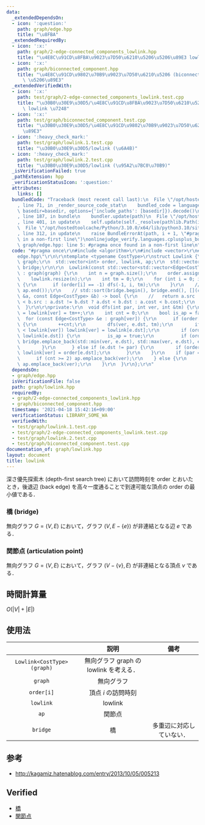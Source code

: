 ```yaml
---
data:
  _extendedDependsOn:
  - icon: ':question:'
    path: graph/edge.hpp
    title: "\u8FBA"
  _extendedRequiredBy:
  - icon: ':x:'
    path: graph/2-edge-connected_components_lowlink.hpp
    title: "\u4E8C\u91CD\u8FBA\u9023\u7D50\u6210\u5206\u5206\u89E3 lowlink \u7248"
  - icon: ':x:'
    path: graph/biconnected_component.hpp
    title: "\u4E8C\u91CD\u9802\u70B9\u9023\u7D50\u6210\u5206 (biconnected component)\
      \ \u5206\u89E3"
  _extendedVerifiedWith:
  - icon: ':x:'
    path: test/graph/2-edge-connected_components_lowlink.test.cpp
    title: "\u30B0\u30E9\u30D5/\u4E8C\u91CD\u8FBA\u9023\u7D50\u6210\u5206\u5206\u89E3\
      \ lowlink \u7248"
  - icon: ':x:'
    path: test/graph/biconnected_component.test.cpp
    title: "\u30B0\u30E9\u30D5/\u4E8C\u91CD\u9802\u70B9\u9023\u7D50\u6210\u5206\u5206\
      \u89E3"
  - icon: ':heavy_check_mark:'
    path: test/graph/lowlink.1.test.cpp
    title: "\u30B0\u30E9\u30D5/lowlink (\u6A4B)"
  - icon: ':heavy_check_mark:'
    path: test/graph/lowlink.2.test.cpp
    title: "\u30B0\u30E9\u30D5/lowlink (\u95A2\u7BC0\u70B9)"
  _isVerificationFailed: true
  _pathExtension: hpp
  _verificationStatusIcon: ':question:'
  attributes:
    links: []
  bundledCode: "Traceback (most recent call last):\n  File \"/opt/hostedtoolcache/Python/3.10.0/x64/lib/python3.10/site-packages/onlinejudge_verify/documentation/build.py\"\
    , line 71, in _render_source_code_stat\n    bundled_code = language.bundle(stat.path,\
    \ basedir=basedir, options={'include_paths': [basedir]}).decode()\n  File \"/opt/hostedtoolcache/Python/3.10.0/x64/lib/python3.10/site-packages/onlinejudge_verify/languages/cplusplus.py\"\
    , line 187, in bundle\n    bundler.update(path)\n  File \"/opt/hostedtoolcache/Python/3.10.0/x64/lib/python3.10/site-packages/onlinejudge_verify/languages/cplusplus_bundle.py\"\
    , line 401, in update\n    self.update(self._resolve(pathlib.Path(included), included_from=path))\n\
    \  File \"/opt/hostedtoolcache/Python/3.10.0/x64/lib/python3.10/site-packages/onlinejudge_verify/languages/cplusplus_bundle.py\"\
    , line 312, in update\n    raise BundleErrorAt(path, i + 1, \"#pragma once found\
    \ in a non-first line\")\nonlinejudge_verify.languages.cplusplus_bundle.BundleErrorAt:\
    \ graph/edge.hpp: line 5: #pragma once found in a non-first line\n"
  code: "#pragma once\r\n#include <algorithm>\r\n#include <vector>\r\n#include \"\
    edge.hpp\"\r\n\r\ntemplate <typename CostType>\r\nstruct Lowlink {\r\n  std::vector<std::vector<Edge<CostType>>>\
    \ graph;\r\n  std::vector<int> order, lowlink, ap;\r\n  std::vector<Edge<CostType>>\
    \ bridge;\r\n\r\n  Lowlink(const std::vector<std::vector<Edge<CostType>>> &graph)\
    \ : graph(graph) {\r\n    int n = graph.size();\r\n    order.assign(n, -1);\r\n\
    \    lowlink.resize(n);\r\n    int tm = 0;\r\n    for (int i = 0; i < n; ++i)\
    \ {\r\n      if (order[i] == -1) dfs(-1, i, tm);\r\n    }\r\n    // std::sort(ap.begin(),\
    \ ap.end());\r\n    // std::sort(bridge.begin(), bridge.end(), [](const Edge<CostType>\
    \ &a, const Edge<CostType> &b) -> bool {\r\n    //   return a.src != b.src ? a.src\
    \ < b.src : a.dst != b.dst ? a.dst < b.dst : a.cost < b.cost;\r\n    // });\r\n\
    \  }\r\n\r\nprivate:\r\n  void dfs(int par, int ver, int &tm) {\r\n    order[ver]\
    \ = lowlink[ver] = tm++;\r\n    int cnt = 0;\r\n    bool is_ap = false;\r\n  \
    \  for (const Edge<CostType> &e : graph[ver]) {\r\n      if (order[e.dst] == -1)\
    \ {\r\n        ++cnt;\r\n        dfs(ver, e.dst, tm);\r\n        if (lowlink[e.dst]\
    \ < lowlink[ver]) lowlink[ver] = lowlink[e.dst];\r\n        if (order[ver] <=\
    \ lowlink[e.dst]) {\r\n          is_ap = true;\r\n          if (order[ver] < lowlink[e.dst])\
    \ bridge.emplace_back(std::min(ver, e.dst), std::max(ver, e.dst), e.cost);\r\n\
    \        }\r\n      } else if (e.dst != par) {\r\n        if (order[e.dst] < lowlink[ver])\
    \ lowlink[ver] = order[e.dst];\r\n      }\r\n    }\r\n    if (par == -1) {\r\n\
    \      if (cnt >= 2) ap.emplace_back(ver);\r\n    } else {\r\n      if (is_ap)\
    \ ap.emplace_back(ver);\r\n    }\r\n  }\r\n};\r\n"
  dependsOn:
  - graph/edge.hpp
  isVerificationFile: false
  path: graph/lowlink.hpp
  requiredBy:
  - graph/2-edge-connected_components_lowlink.hpp
  - graph/biconnected_component.hpp
  timestamp: '2021-04-18 15:42:16+09:00'
  verificationStatus: LIBRARY_SOME_WA
  verifiedWith:
  - test/graph/lowlink.1.test.cpp
  - test/graph/2-edge-connected_components_lowlink.test.cpp
  - test/graph/lowlink.2.test.cpp
  - test/graph/biconnected_component.test.cpp
documentation_of: graph/lowlink.hpp
layout: document
title: lowlink
---
```


深さ優先探索木 (depth-first search tree) において訪問時刻を $\mathrm{order}$ とおいたとき，後退辺 (back edge) を高々一度通ることで到達可能な頂点の $\mathrm{order}$ の最小値である．


### 橋 (bridge)

無向グラフ $G = (V, E)$ において，グラフ $(V, E - \lbrace e \rbrace)$ が非連結となる辺 $e$ である．


### 関節点 (articulation point)

無向グラフ $G = (V, E)$ において，グラフ $(V - \lbrace v \rbrace, E)$ が非連結となる頂点 $v$ である．


## 時間計算量

$O(\lvert V \rvert + \lvert E \rvert)$


## 使用法

||説明|備考|
|:--:|:--:|:--:|
|`Lowlink<CostType>(graph)`|無向グラフ $\mathrm{graph}$ の lowlink を考える．||
|`graph`|無向グラフ||
|`order[i]`|頂点 $i$ の訪問時刻||
|`lowlink`|lowlink||
|`ap`|関節点||
|`bridge`|橋|多重辺に対応していない．|


## 参考

- http://kagamiz.hatenablog.com/entry/2013/10/05/005213


## Verified

- [橋](https://onlinejudge.u-aizu.ac.jp/solutions/problem/GRL_3_B/review/4082818/emthrm/C++14)
- [関節点](https://onlinejudge.u-aizu.ac.jp/solutions/problem/GRL_3_A/review/4082810/emthrm/C++14)
